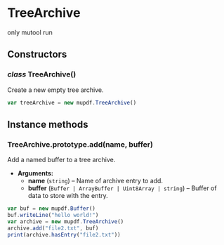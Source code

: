 # TreeArchive

<span class="only_mutool">only&nbsp;mutool&nbsp;run</span>

## Constructors

### *class* TreeArchive()

Create a new empty tree archive.

```javascript
var treeArchive = new mupdf.TreeArchive()
```

## Instance methods

### TreeArchive.prototype.add(name, buffer)

Add a named buffer to a tree archive.

* **Arguments:**
  * **name** (`string`) – Name of archive entry to add.
  * **buffer** (`Buffer | ArrayBuffer | Uint8Array | string`) – Buffer of data to store with the entry.

```javascript
var buf = new mupdf.Buffer()
buf.writeLine("hello world!")
var archive = new mupdf.TreeArchive()
archive.add("file2.txt", buf)
print(archive.hasEntry("file2.txt"))
```
